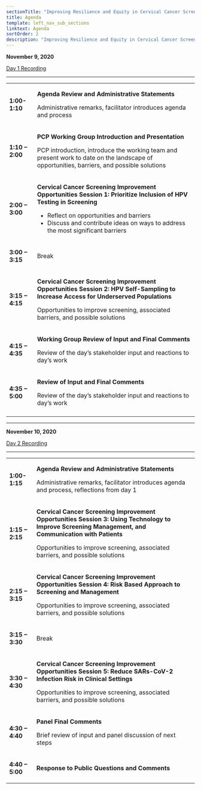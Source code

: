 ```yaml
---
sectionTitle: "Improving Resilience and Equity in Cervical Cancer Screening: Lessons from COVID-19 and Beyond"
title: Agenda
template: left_nav_sub_sections
linktext: Agenda
sortOrder: 2
description: "Improving Resilience and Equity in Cervical Cancer Screening: Lessons from COVID-19 and Beyond - Meeting Agenda"
---
```


**November 9, 2020**

[Day 1 Recording](https://nci.rev.vbrick.com/#/videos/a95eec33-9312-4344-85d1-209dcdb3a85a)

<hr />

<table class="agenda-table">
<tbody>
<tr><td>

**1:00-1:10**

</td><td>

**Agenda Review and Administrative Statements**

Administrative remarks, facilitator introduces agenda and process

</td></tr>
<tr><td>

**1:10 – 2:00**

</td><td>

**PCP Working Group Introduction and Presentation**

PCP introduction, introduce the working team and present work to date on the landscape of opportunities, barriers, and possible solutions

</td></tr>
<tr><td>

**2:00 – 3:00**

</td><td>

**Cervical Cancer Screening Improvement Opportunities Session 1: Prioritize Inclusion of HPV Testing in Screening**

- Reflect on opportunities and barriers
- Discuss and contribute ideas on ways to address the most significant barriers
</td></tr>
<tr><td>

**3:00 – 3:15**

</td><td>

Break

</td></tr>
<tr><td>

**3:15 – 4:15**

</td><td>

**Cervical Cancer Screening Improvement Opportunities Session 2: HPV Self-Sampling to Increase Access for Underserved Populations**

Opportunities to improve screening, associated barriers, and possible solutions

</td></tr>
<tr><td>

**4:15 – 4:35**

</td><td>

**Working Group Review of Input and Final Comments**

Review of the day’s stakeholder input and reactions to day’s work

</td></tr>
<tr><td>

**4:35 – 5:00**

</td><td>

**Review of Input and Final Comments**

Review of the day’s stakeholder input and reactions to day’s work

</td></tr>
<tr><td>

</td></tr></tbody></table>

<hr />

**November 10, 2020**

[Day 2 Recording](https://nci.rev.vbrick.com/#/videos/161efa4f-e8de-4dfd-bb87-409c1ff82b44)

<hr />

<table class="agenda-table">
<tbody>
<tr><td>

**1:00-1:15**

</td><td>

**Agenda Review and Administrative Statements**

Administrative remarks, facilitator introduces agenda and process, reflections from day 1

</td></tr>
<tr><td>

**1:15 – 2:15**

</td><td>

**Cervical Cancer Screening Improvement Opportunities Session 3: Using Technology to Improve Screening Management, and Communication with Patients**

Opportunities to improve screening, associated barriers, and possible solutions

</td></tr>
<tr><td>

**2:15 – 3:15**

</td><td>

**Cervical Cancer Screening Improvement Opportunities Session 4: Risk Based Approach to Screening and Management**

Opportunities to improve screening, associated barriers, and possible solutions

</td></tr>
<tr><td>

**3:15 – 3:30**

</td><td>

Break

</td></tr>
<tr><td>

**3:30 – 4:30**

</td><td>

**Cervical Cancer Screening Improvement Opportunities Session 5: Reduce SARs-CoV-2 Infection Risk in Clinical Settings**

Opportunities to improve screening, associated barriers, and possible solutions

</td></tr>
<tr><td>

**4:30 – 4:40**

</td><td>

**Panel Final Comments**

Brief review of input and panel discussion of next steps

</td></tr>
<tr><td>

**4:40 – 5:00**

</td><td>

**Response to Public Questions and Comments**

</td></tr></tbody></table>
